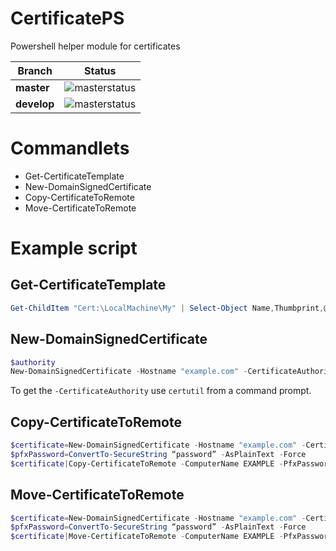 # CertificatePS
Powershell helper module for certificates

| Branch | Status
| ---------- | ---------
| **master** | ![masterstatus](https://asarafian.visualstudio.com/DefaultCollection/_apis/public/build/definitions/9411077a-da68-4370-9d62-7fa8ec77dfa9/12/badge)
| **develop** | ![masterstatus](https://asarafian.visualstudio.com/DefaultCollection/_apis/public/build/definitions/9411077a-da68-4370-9d62-7fa8ec77dfa9/11/badge)

# Commandlets

- Get-CertificateTemplate
- New-DomainSignedCertificate
- Copy-CertificateToRemote
- Move-CertificateToRemote

# Example script

## Get-CertificateTemplate

```powershell
Get-ChildItem "Cert:\LocalMachine\My" | Select-Object Name,Thumbprint,@{Name="Template";Expression={Get-CertificateTemplate $_}}
```

## New-DomainSignedCertificate

```powershell
$authority
New-DomainSignedCertificate -Hostname "example.com" -CertificateAuthority ""
```

To get the `-CertificateAuthority` use `certutil` from a command prompt.

## Copy-CertificateToRemote

```powershell
$certificate=New-DomainSignedCertificate -Hostname "example.com" -CertificateAuthority ""
$pfxPassword=ConvertTo-SecureString “password” -AsPlainText -Force
$certificate|Copy-CertificateToRemote -ComputerName EXAMPLE -PfxPassword $pfxPassword -MoveChain
```

## Move-CertificateToRemote

```powershell
$certificate=New-DomainSignedCertificate -Hostname "example.com" -CertificateAuthority ""
$pfxPassword=ConvertTo-SecureString “password” -AsPlainText -Force
$certificate|Move-CertificateToRemote -ComputerName EXAMPLE -PfxPassword $pfxPassword -MoveChain
```